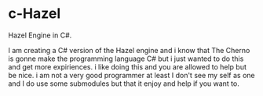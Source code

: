# c-Hazel
Hazel Engine in C#.

I am creating a C# version of the Hazel engine and i know that The Cherno is gonne make the programming language C# but i just wanted to do this and get more expiriences.
i like doing this and you are allowed to help but be nice.
i am not a very good programmer at least I don't see my self as one and I do use some submodules but that it enjoy and help if you want to.
